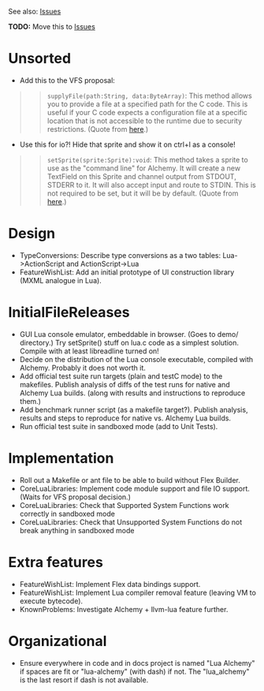 See also: [Issues](http://code.google.com/p/lua-alchemy/issues/list)

**TODO:** Move this to [Issues](http://code.google.com/p/lua-alchemy/issues/list)

# Unsorted

  * Add this to the VFS proposal:
> > `supplyFile(path:String, data:ByteArray)`: This method allows you to provide a file at a specified path for the C code. This is useful if your C code expects a configuration file at a specific location that is not accessible to the runtime due to security restrictions. (Quote from [here](http://labs.adobe.com/wiki/index.php/Alchemy:Documentation:Developing_with_Alchemy:AS3_API).)
  * Use this for io?! Hide that sprite and show it on ctrl+l as a console!
> > `setSprite(sprite:Sprite):void`: This method takes a sprite to use as the "command line" for Alchemy. It will create a new TextField on this Sprite and channel output from STDOUT, STDERR to it. It will also accept input and route to STDIN. This is not required to be set, but it will be by default. (Quote from [here](http://labs.adobe.com/wiki/index.php/Alchemy:Documentation:Developing_with_Alchemy:AS3_API).)

# Design

  * TypeConversions: Describe type conversions as a two tables: Lua->ActionScript and ActionScript->Lua
  * FeatureWishList: Add an initial prototype of UI construction library (MXML analogue in Lua).

# InitialFileReleases

  * GUI Lua console emulator, embeddable in browser. (Goes to demo/ directory.) Try setSprite() stuff on lua.c code as a simplest solution. Compile with at least libreadline turned on!
  * Decide on the distribution of the Lua console executable, compiled with Alchemy. Probably it does not worth it.
  * Add official test suite run targets (plain and testC mode) to the makefiles. Publish analysis of diffs of the test runs for native and Alchemy Lua builds. (along with results and instructions to reproduce them.)
  * Add benchmark runner script (as a makefile target?). Publish analysis, results and steps to reproduce for native vs. Alchemy Lua builds.
  * Run official test suite in sandboxed mode (add to Unit Tests).

# Implementation

  * Roll out a Makefile or ant file to be able to build without Flex Builder.
  * CoreLuaLibraries: Implement code module support and file IO support. (Waits for VFS proposal decision.)
  * CoreLuaLibraries: Check that Supported System Functions work correctly in sandboxed mode
  * CoreLuaLibraries: Check that Unsupported System Functions do not break anything in sandboxed mode

# Extra features

  * FeatureWishList: Implement Flex data bindings support.
  * FeatureWishList: Implement Lua compiler removal feature (leaving VM to execute bytecode).
  * KnownProblems: Investigate Alchemy + llvm-lua feature further.

# Organizational

  * Ensure everywhere in code and in docs project is named "Lua Alchemy" if spaces are fit or "lua-alchemy" (with dash) if not. The "lua\_alchemy" is the last resort if dash is not available.